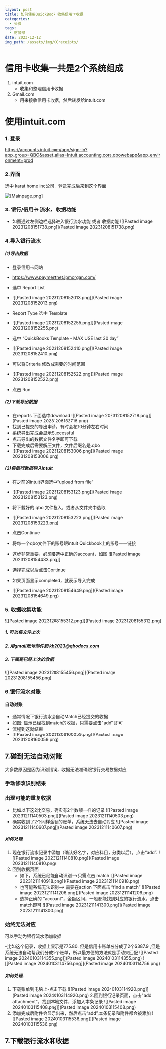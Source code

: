 ```yaml
---
layout: post
title: 如何使用QuickBook 收集信用卡收据
categories:
  - 步骤
tags:
  - 财务部
date: 2023-12-12
img_path: /assets/img/CCreceipts/
---
```



# 信用卡收集一共是2个系统组成

1. intuit.com
	- 收集和整理信用卡收据
1. Gmail.com
	- 用来接收信用卡收据，然后转发给intuit.com

# 使用intuit.com

### 1. 登录

https://accounts.intuit.com/app/sign-in?app_group=QBO&asset_alias=Intuit.accounting.core.qbowebapp&app_environment=prod


### 2.界面

选中 karat home inc公司，登录完成后来到这个界面

![[Mainpage.png]](Mainpage.png)


### 3. 银行/信用卡 流水， 收据功能

- 如图通过左侧边栏选择进入银行流水功能 或者 收据功能
![[Pasted image 20231208151738.png]](Pasted image 20231208151738.png)

### 4.导入银行流水

##### (1)导出数据

- 登录信用卡网站
- https://www.paymentnet.jpmorgan.com/
- 选中 Report List
- ![[Pasted image 20231208152013.png]](Pasted image 20231208152013.png)

- Report Type 选中 Template
- ![[Pasted image 20231208152255.png]](Pasted image 20231208152255.png)

- 选中 “QuickBooks Template - MAX USE last 30 day”
- ![[Pasted image 20231208152410.png]](Pasted image 20231208152410.png)

- 可以将Criteria 修改成需要的时间范围
- ![[Pasted image 20231208152522.png]](Pasted image 20231208152522.png)

- 点击 Run

##### (2)下载导出数据

- 在reports 下面选中download
![[Pasted image 20231208152718.png]](Pasted image 20231208152718.png)
- 找到已提交的导出申请，有时会花10分钟左右时间
- 系统导出完成会显示Successful
- 点击导出的数据文件名字即可下载
- 下载完成后需要解压文件，文件后缀名是.qbo
- ![[Pasted image 20231208153006.png]](Pasted image 20231208153006.png)
##### (3)将银行数据导入intuit

- 在之前的intuit界面选中“upload from file”
- ![[Pasted image 20231208153123.png]](Pasted image 20231208153123.png)

- 将下载好的.qbo 文件拖入，或者从文件夹中选取
- ![[Pasted image 20231208153223.png]](Pasted image 20231208153223.png)
- 点击Continue

- 将每一个qbo文件下的账号跟intuit Quickbook上的账号一一链接
- 这步非常重要，必须要选中正确的account，如图
![[Pasted image 20231208154433.png]]

- 选择完成以后点击Continue
- 如果页面显示completed，就表示导入完成
- ![[Pasted image 20231208154649.png]](Pasted image 20231208154649.png)


### 5. 收据收集功能


![[Pasted image 20231208155312.png]](Pasted image 20231208155312.png)

##### 1. 可以将文件上次
##### 2. 用gmail账号邮件到 kh2023@qbodocs.com
##### 3. 下面是已经上次的收据

![[Pasted image 20231208155456.png]](Pasted image 20231208155456.png)


### 6.银行流水对账

#### 自动对账
- 通常情况下银行流水会自动Match已经提交的收据
- 如图: 显示已经找到match的收据，只需要点击"add" 即可
- 流程到这就结束
- ![[Pasted image 20231208160059.png]](Pasted image 20231208160059.png)
## 7.碰到无法自动对账

大多数原因是因为识别错误，收据无法准确跟银行交易数据对应

### 手动修改识别结果

### 出现可能的重复收据

- 比如以下这2比交易，确实有2个数额一样的记录
 ![[Pasted image 20231211140503.png]](Pasted image 20231211140503.png)
- 确实收到了2个同样金额的账单，系统无法去自动对应
 ![[Pasted image 20231211140607.png]](Pasted image 20231211140607.png)
##### 如何处理

1. 现在银行流水记录中添加（确认好名字，对应科目，分类以后），点击“add”. 
 ![[Pasted image 20231211140810.png]](Pasted image 20231211140810.png)
3. 回到收据页面
	- 如下，系统已经能自动识别-->只需点击 match ![[Pasted image 20231211140918.png]](Pasted image 20231211140918.png)
	- 也可能系统无法识别--> 需要在action 下面点击 “find a match”
			 ![[Pasted image 20231211141206.png]](Pasted image 20231211141206.png)
	- 选择正确的 “account”，金额区间，一般都能找到对应的银行流水，点击match即可
	![[Pasted image 20231211141300.png]](Pasted image 20231211141300.png)
### 始终无法对应

可以手动为银行流水添加收据

-比如这个记录，收据上显示是775.80. 但是信用卡账单被分成了2个$387.9 ,但是系统无法自动帮我们分成2个账单，所以最方便的方法就是手动来匹配
![[Pasted image 20240103114355.png]](Pasted image 20240103114355.png)
![[Pasted image 20240103114756.png]](Pasted image 20240103114756.png)

##### 如何处理.

1. 下载账单到电脑上-点击下载
![[Pasted image 20240103114920.png]](Pasted image 20240103114920.png)
 2.回到银行记录页面，点击"add attachment"，找到本地文件，添加入本条记录
 ![[Pasted image 20240103115408.png]](Pasted image 20240103115408.png)
3. 添加完成后附件会显示出来，然后点击“add”,本条记录和附件都会被添加
 ![[Pasted image 20240103115536.png]](Pasted image 20240103115536.png)
## 7.下载银行流水和收据